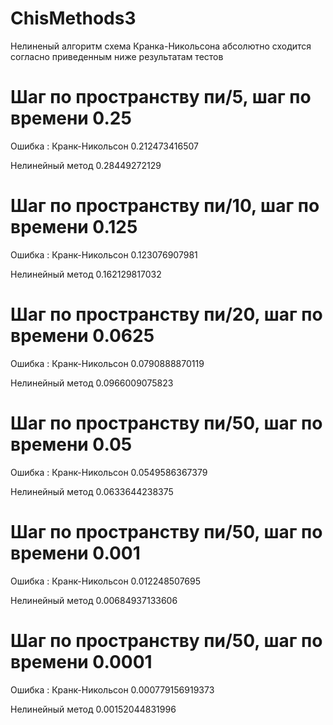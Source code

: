 # ChisMethods3

Нелиненый алгоритм схема Кранка-Никольсона абсолютно сходится согласно приведенным ниже результатам тестов

# Шаг по пространству пи/5, шаг по времени 0.25
Ошибка :
Кранк-Никольсон 0.212473416507

Нелинейный метод 0.28449272129

# Шаг по пространству пи/10, шаг по времени 0.125
Ошибка :
Кранк-Никольсон 0.123076907981

Нелинейный метод 0.162129817032

# Шаг по пространству пи/20, шаг по времени 0.0625
Ошибка :
Кранк-Никольсон 0.0790888870119

Нелинейный метод 0.0966009075823

# Шаг по пространству пи/50, шаг по времени 0.05
Ошибка :
Кранк-Никольсон 0.0549586367379

Нелинейный метод 0.0633644238375

# Шаг по пространству пи/50, шаг по времени 0.001
Ошибка :
Кранк-Никольсон 0.012248507695

Нелинейный метод 0.00684937133606

# Шаг по пространству пи/50, шаг по времени 0.0001
Ошибка :
Кранк-Никольсон 0.000779156919373
 
Нелинейный метод 0.00152044831996


